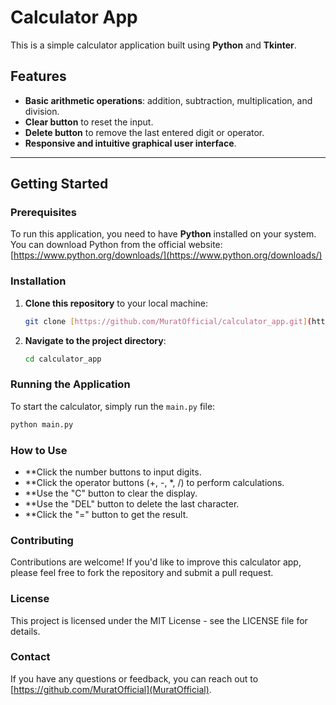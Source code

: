 # Calculator App

This is a simple calculator application built using **Python** and **Tkinter**.

## Features

* **Basic arithmetic operations**: addition, subtraction, multiplication, and division.
* **Clear button** to reset the input.
* **Delete button** to remove the last entered digit or operator.
* **Responsive and intuitive graphical user interface**.

---

## Getting Started

### Prerequisites

To run this application, you need to have **Python** installed on your system. You can download Python from the official website: [https://www.python.org/downloads/](https://www.python.org/downloads/)

### Installation

1.  **Clone this repository** to your local machine:

    ```bash
    git clone [https://github.com/MuratOfficial/calculator_app.git](https://github.com/MuratOfficial/calculator_app.git)
    ```

2.  **Navigate to the project directory**:

    ```bash
    cd calculator_app
    ```

### Running the Application

To start the calculator, simply run the `main.py` file:

```bash
python main.py
```

### How to Use

* **Click the number buttons to input digits.
* **Click the operator buttons (+, -, *, /) to perform calculations.
* **Use the "C" button to clear the display.
* **Use the "DEL" button to delete the last character.
* **Click the "=" button to get the result.

### Contributing
Contributions are welcome! If you'd like to improve this calculator app, please feel free to fork the repository and submit a pull request.

### License
This project is licensed under the MIT License - see the LICENSE file for details.

### Contact
If you have any questions or feedback, you can reach out to [https://github.com/MuratOfficial](MuratOfficial).

